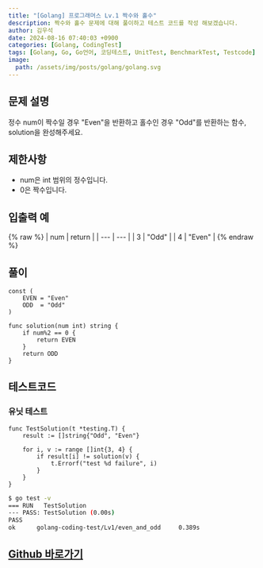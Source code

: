 ```yaml
---
title: "[Golang] 프로그래머스 Lv.1 짝수와 홀수"
description: 짝수와 홀수 문제에 대해 풀이하고 테스트 코드를 작성 해보겠습니다.
author: 김우석
date: 2024-08-16 07:40:03 +0900
categories: [Golang, CodingTest]
tags: [Golang, Go, Go언어, 코딩테스트, UnitTest, BenchmarkTest, Testcode]
image:
  path: /assets/img/posts/golang/golang.svg
---
```


## 문제 설명
정수 num이 짝수일 경우 "Even"을 반환하고 홀수인 경우 "Odd"를 반환하는 함수, solution을 완성해주세요.


## 제한사항
- num은 int 범위의 정수입니다.
- 0은 짝수입니다.


## 입출력 예
{% raw %}
| num | return |
| --- | --- |
| 3 | "Odd" |
| 4 | "Even" |
{% endraw %}


## 풀이 
```golang
const (
	EVEN = "Even"
	ODD  = "Odd"
)

func solution(num int) string {
	if num%2 == 0 {
		return EVEN
	}
	return ODD
}
```


## 테스트코드
### 유닛 테스트
```golang
func TestSolution(t *testing.T) {
	result := []string{"Odd", "Even"}

	for i, v := range []int{3, 4} {
		if result[i] != solution(v) {
			t.Errorf("test %d failure", i)
		}
	}
}
```

```bash
$ go test -v
=== RUN   TestSolution
--- PASS: TestSolution (0.00s)
PASS
ok      golang-coding-test/Lv1/even_and_odd     0.389s
```

## [Github 바로가기](https://github.com/kr-goos/golang-coding-test/tree/master/Lv1/even_and_odd)